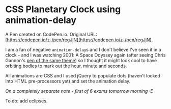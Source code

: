 # CSS Planetary Clock using animation-delay

A Pen created on CodePen.io. Original URL: [https://codepen.io/z-/pen/regJjN](https://codepen.io/z-/pen/regJjN).

I am a fan of negative `animation-delay`s and I don't believe I've seen it in a clock - and I was watching 2001: A Space Odyssey again (after seeing  Chris Gannon's [pen of the same theme](http://s.codepen.io/chrisgannon/debug/zqQOrv)) so I thought it might look cool to have orbiting bodies to mark out the hour, minute and seconds.  
  
All animations are CSS and I used jQuery to populate dots (haven't looked into HTML pre-processors yet) and set the animation delay.  
  
*On a completely separate note - first of 6 exams tomorrow morning :E*  
  
To do: add eclipses. 